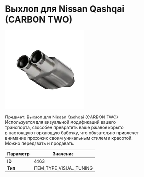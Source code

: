 # Выхлоп для Nissan Qashqai (CARBON TWO)

![Item Image](../img/4463.webp?raw=true)

Предмет: Выхлоп для Nissan Qashqai (CARBON TWO)<br>Используется для визуальной модификаций вашего<br>транспорта, способен превратить ваше ржавое корыто<br>в настоящую порхающую бабочку, что обязательно привлечет<br>внимание прохожих своим уникальным стилем и красотой.<br>Можно передавать и продавать.


| Параметр | Значение |
|----------|----------|
| **ID** | 4463 |
| **Тип** | ITEM_TYPE_VISUAL_TUNING |

